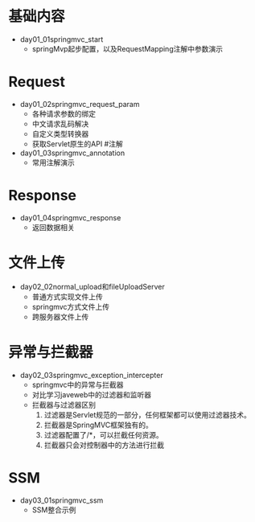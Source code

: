 # 基础内容
- day01_01springmvc_start  
    - springMvp起步配置，以及RequestMapping注解中参数演示
# Request
- day01_02springmvc_request_param
    - 各种请求参数的绑定
    - 中文请求乱码解决
    - 自定义类型转换器
    - 获取Servlet原生的API
#注解
- day01_03springmvc_annotation
    - 常用注解演示
    
# Response
- day01_04springmvc_response
    - 返回数据相关
    
# 文件上传
- day02_02normal_upload和fileUploadServer
    - 普通方式实现文件上传
    - springmvc方式文件上传
    - 跨服务器文件上传
    
# 异常与拦截器
- day02_03springmvc_exception_intercepter
    - springmvc中的异常与拦截器
    - 对比学习javeweb中的过滤器和监听器
    - 拦截器与过滤器区别
         1. 过滤器是Servlet规范的一部分，任何框架都可以使用过滤器技术。
         2. 拦截器是SpringMVC框架独有的。
         3. 过滤器配置了/*，可以拦截任何资源。
         4. 拦截器只会对控制器中的方法进行拦截

# SSM
- day03_01springmvc_ssm
    - SSM整合示例




















